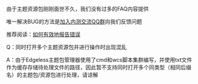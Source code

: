 由于主题资源包刚刚面世不久，我们没有过多的FAQ内容提供

唯一解决BUG的方法是[加入内测交流QQ群](https://home.edgeless.top/jump/qqg.html)向我们反馈问题

推荐阅读：[如何有效地报告错误](如何有效地报告错误.md)




Q：同时打开多个主题资源包并进行操作时出现混乱

A：由于Edgeless主题包管理器使用了cmd和wcs脚本集群编写，并使用txt文件作为缓存存储待处理文件的路径，因此暂不支持同时打开多个同类型（相同后缀名）的主题包/资源包进行处理，请谅解